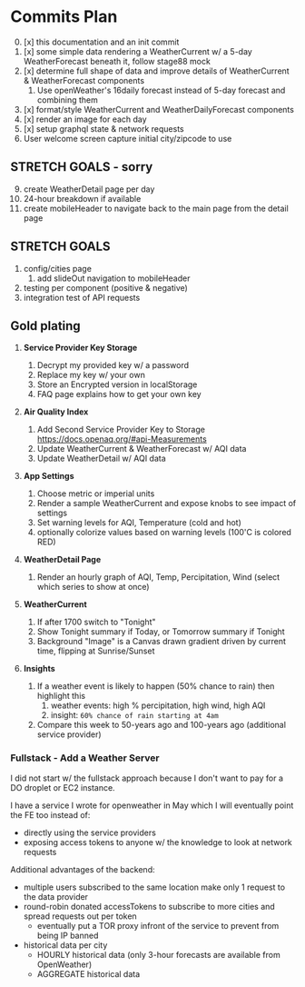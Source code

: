 # Commits Plan

0. [x] this documentation and an init commit
1. [x] some simple data rendering a WeatherCurrent w/ a 5-day WeatherForecast beneath it, follow stage88 mock
2. [x] determine full shape of data and improve details of WeatherCurrent & WeatherForecast components
   1. Use openWeather's 16daily forecast instead of 5-day forecast and combining them
3. [x] format/style WeatherCurrent and WeatherDailyForecast components
4. [x] render an image for each day
7. [x] setup graphql state & network requests
8. User welcome screen capture initial city/zipcode to use


## STRETCH GOALS - sorry
9.  create WeatherDetail page per day
   1. 24-hour breakdown if available
10. create mobileHeader to navigate back to the main page from the detail page

## STRETCH GOALS

1. config/cities page
   1. add slideOut navigation to mobileHeader
2.  testing per component (positive & negative)
3.  integration test of API requests

## Gold plating

1. **Service Provider Key Storage**
   1. Decrypt my provided key w/ a password
   2. Replace my key w/ your own
   3. Store an Encrypted version in localStorage
   4. FAQ page explains how to get your own key

2. **Air Quality Index**
   1. Add Second Service Provider Key to Storage https://docs.openaq.org/#api-Measurements
   2. Update WeatherCurrent & WeatherForecast w/ AQI data
   3. Update WeatherDetail w/ AQI data

3. **App Settings**
   1. Choose metric or imperial units
   2. Render a sample WeatherCurrent and expose knobs to see impact of settings
   3. Set warning levels for AQI, Temperature (cold and hot)
   4. optionally colorize values based on warning levels (100'C is colored RED)

4. **WeatherDetail Page**
   1. Render an hourly graph of AQI, Temp, Percipitation, Wind (select which series to show at once)

5. **WeatherCurrent**
   1.  If after 1700 switch to "Tonight"
   2.  Show Tonight summary if Today, or Tomorrow summary if Tonight
   3.  Background "Image" is a Canvas drawn gradient driven by current time, flipping at Sunrise/Sunset

6. **Insights**
   1.  If a weather event is likely to happen (50% chance to rain) then highlight this
       1. weather events: high % percipitation, high wind, high AQI
       2. insight: `60% chance of rain starting at 4am`
   2.  Compare this week to 50-years ago and 100-years ago (additional service provider)

### Fullstack - Add a Weather Server

I did not start w/ the fullstack approach because I don't want to pay for a DO droplet or EC2 instance.

I have a service I wrote for openweather in May which I will eventually point the FE too instead of:
* directly using the service providers
* exposing access tokens to anyone w/ the knowledge to look at network requests

Additional advantages of the backend:
* multiple users subscribed to the same location make only 1 request to the data provider
* round-robin donated accessTokens to subscribe to more cities and spread requests out per token
  * eventually put a TOR proxy infront of the service to prevent from being IP banned
* historical data per city
  * HOURLY historical data (only 3-hour forecasts are available from OpenWeather)
  * AGGREGATE historical data